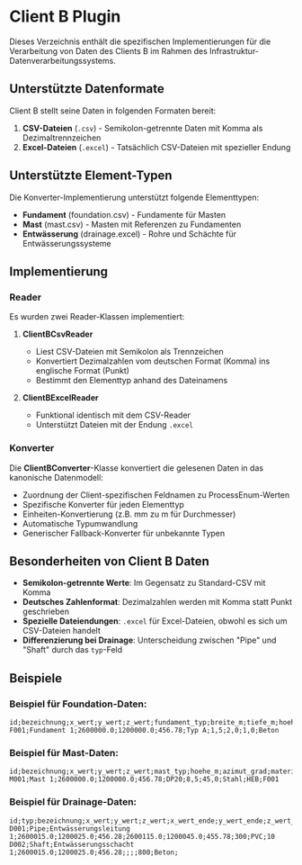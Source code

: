 # Client B Plugin

Dieses Verzeichnis enthält die spezifischen Implementierungen für die Verarbeitung von Daten des Clients B
im Rahmen des Infrastruktur-Datenverarbeitungssystems.

## Unterstützte Datenformate

Client B stellt seine Daten in folgenden Formaten bereit:

1. **CSV-Dateien** (`.csv`) - Semikolon-getrennte Daten mit Komma als Dezimaltrennzeichen
2. **Excel-Dateien** (`.excel`) - Tatsächlich CSV-Dateien mit spezieller Endung

## Unterstützte Element-Typen

Die Konverter-Implementierung unterstützt folgende Elementtypen:

- **Fundament** (foundation.csv) - Fundamente für Masten
- **Mast** (mast.csv) - Masten mit Referenzen zu Fundamenten
- **Entwässerung** (drainage.excel) - Rohre und Schächte für Entwässerungssysteme

## Implementierung

### Reader

Es wurden zwei Reader-Klassen implementiert:

1. **ClientBCsvReader**
   - Liest CSV-Dateien mit Semikolon als Trennzeichen
   - Konvertiert Dezimalzahlen vom deutschen Format (Komma) ins englische Format (Punkt)
   - Bestimmt den Elementtyp anhand des Dateinamens

2. **ClientBExcelReader**
   - Funktional identisch mit dem CSV-Reader
   - Unterstützt Dateien mit der Endung `.excel`

### Konverter

Die **ClientBConverter**-Klasse konvertiert die gelesenen Daten in das kanonische Datenmodell:

- Zuordnung der Client-spezifischen Feldnamen zu ProcessEnum-Werten
- Spezifische Konverter für jeden Elementtyp
- Einheiten-Konvertierung (z.B. mm zu m für Durchmesser)
- Automatische Typumwandlung
- Generischer Fallback-Konverter für unbekannte Typen

## Besonderheiten von Client B Daten

- **Semikolon-getrennte Werte**: Im Gegensatz zu Standard-CSV mit Komma
- **Deutsches Zahlenformat**: Dezimalzahlen werden mit Komma statt Punkt geschrieben
- **Spezielle Dateiendungen**: `.excel` für Excel-Dateien, obwohl es sich um CSV-Dateien handelt
- **Differenzierung bei Drainage**: Unterscheidung zwischen "Pipe" und "Shaft" durch das `typ`-Feld

## Beispiele

### Beispiel für Foundation-Daten:

```csv
id;bezeichnung;x_wert;y_wert;z_wert;fundament_typ;breite_m;tiefe_m;hoehe_m;material
F001;Fundament 1;2600000.0;1200000.0;456.78;Typ A;1,5;2,0;1,0;Beton
```

### Beispiel für Mast-Daten:

```csv
id;bezeichnung;x_wert;y_wert;z_wert;mast_typ;hoehe_m;azimut_grad;material;profil_typ;fundament_id
M001;Mast 1;2600000.0;1200000.0;456.78;DP20;8,5;45,0;Stahl;HEB;F001
```

### Beispiel für Drainage-Daten:

```csv
id;typ;bezeichnung;x_wert;y_wert;z_wert;x_wert_ende;y_wert_ende;z_wert_ende;durchmesser_mm;material;gefaelle_promille
D001;Pipe;Entwässerungsleitung 1;2600015.0;1200025.0;456.28;2600115.0;1200045.0;455.78;300;PVC;10
D002;Shaft;Entwässerungsschacht 1;2600015.0;1200025.0;456.28;;;;800;Beton;
```